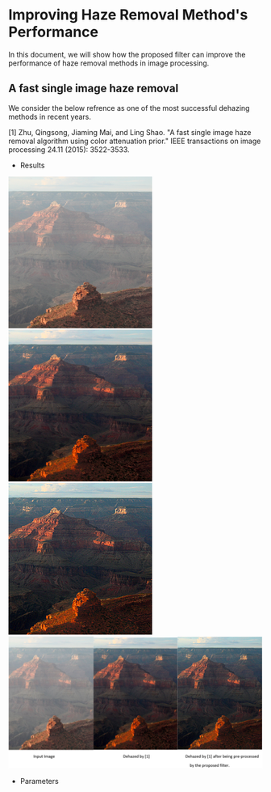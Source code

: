# Improving Haze Removal Method's Performance
In this document, we will show how the proposed filter can improve the performance of haze removal methods in image processing. 
## A fast single image haze removal
We consider the below refrence as one of the most successful dehazing methods in recent years.

<a id="1">[1]</a>
Zhu, Qingsong, Jiaming Mai, and Ling Shao. "A fast single image haze removal algorithm using color attenuation prior." IEEE transactions on image processing 24.11 (2015): 3522-3533.
- Results

<img src="https://github.com/onionhub/TIP/blob/Drafts/Drafts/test1.png" width="285" height="300"><img src="https://github.com/onionhub/TIP/blob/Drafts/Drafts/fast.png" width="285" height="300"><img src="https://github.com/onionhub/TIP/blob/Drafts/Drafts/preprocessed.png" width="285" height="300">
![1](https://github.com/onionhub/TIP/blob/Drafts/Drafts/Dehazed1.JPG)
- Parameters

